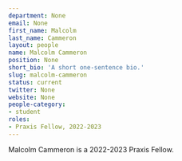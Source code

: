 ```yaml
---
department: None
email: None
first_name: Malcolm
last_name: Cammeron
layout: people
name: Malcolm Cammeron
position: None
short_bio: 'A short one-sentence bio.'
slug: malcolm-cammeron
status: current
twitter: None
website: None
people-category:
- student
roles:
- Praxis Fellow, 2022-2023
---
```

Malcolm Cammeron is a 2022-2023 Praxis Fellow.
